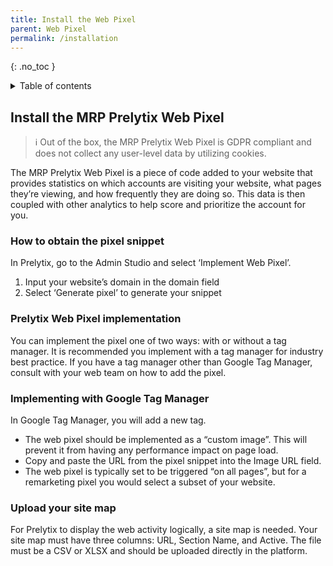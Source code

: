 ```yaml
---
title: Install the Web Pixel
parent: Web Pixel
permalink: /installation
---
```


{: .no_toc }
<details close markdown="block">
  <summary>
    Table of contents
  </summary>
  {: .text-delta }
1. TOC
{:toc}
</details>

## Install the MRP Prelytix Web Pixel

>ℹ Out of the box, the MRP Prelytix Web Pixel is GDPR compliant and does not collect any user-level data by utilizing cookies.

The MRP Prelytix Web Pixel is a piece of code added to your website that provides statistics on which accounts are visiting your website, what pages they’re viewing, and how frequently they are doing so. This data is then coupled with other analytics to help score and prioritize the account for you.

### How to obtain the pixel snippet

In Prelytix, go to the Admin Studio and select ‘Implement Web Pixel’.

1. Input your website’s domain in the domain field
2. Select ‘Generate pixel’ to generate your snippet

### Prelytix Web Pixel implementation 

You can implement the pixel one of two ways: with or without a tag manager. It is recommended you implement with a tag manager for industry best practice. If you have a tag manager other than Google Tag Manager, consult with your web team on how to add the pixel.

### Implementing with Google Tag Manager

In Google Tag Manager, you will add a new tag.

- The web pixel should be implemented as a “custom image”. This will prevent it from having any performance impact on page load.
- Copy and paste the URL from the pixel snippet into the Image URL field.
- The web pixel is typically set to be triggered “on all pages”, but for a remarketing pixel you would select a subset of your website.

### Upload your site map

For Prelytix to display the web activity logically, a site map is needed. Your site map must have three columns: URL, Section Name, and Active. The file must be a CSV or XLSX and should be uploaded directly in the platform. 
